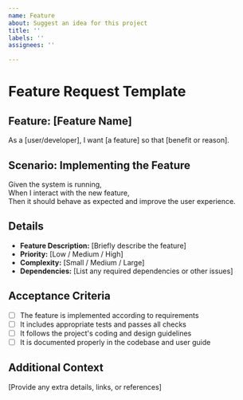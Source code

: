 ```yaml
---
name: Feature
about: Suggest an idea for this project
title: ''
labels: ''
assignees: ''

---
```


# Feature Request Template

## Feature: [Feature Name]
As a [user/developer], I want [a feature] so that [benefit or reason].

## Scenario: Implementing the Feature
Given the system is running,  
When I interact with the new feature,  
Then it should behave as expected and improve the user experience.

## Details
- **Feature Description:** [Briefly describe the feature]  
- **Priority:** [Low / Medium / High]  
- **Complexity:** [Small / Medium / Large]  
- **Dependencies:** [List any required dependencies or other issues]  

## Acceptance Criteria
- [ ] The feature is implemented according to requirements  
- [ ] It includes appropriate tests and passes all checks  
- [ ] It follows the project's coding and design guidelines  
- [ ] It is documented properly in the codebase and user guide  

## Additional Context
[Provide any extra details, links, or references]
